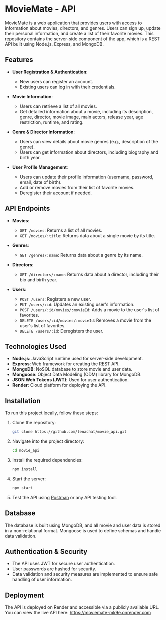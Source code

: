 # MovieMate - API

MovieMate is a web application that provides users with access to information about movies, directors, and genres. Users can sign up, update their personal information, and create a list of their favorite movies. This repository contains the server-side component of the app, which is a REST API built using Node.js, Express, and MongoDB.

## Features

- **User Registration & Authentication**: 
  - New users can register an account.
  - Existing users can log in with their credentials.
  
- **Movie Information**:
  - Users can retrieve a list of all movies.
  - Get detailed information about a movie, including its description, genre, director, movie image, main actors, 
  release year, age restriction, runtime, and rating.
  
- **Genre & Director Information**:
  - Users can view details about movie genres (e.g., description of the genre).
  - Users can get information about directors, including biography and birth year.

- **User Profile Management**:
  - Users can update their profile information (username, password, email, date of birth).
  - Add or remove movies from their list of favorite movies.
  - Deregister their account if needed.

## API Endpoints

- **Movies**:
  - `GET /movies`: Returns a list of all movies.
  - `GET /movies/:title`: Returns data about a single movie by its title.
  
- **Genres**:
  - `GET /genres/:name`: Returns data about a genre by its name.
  
- **Directors**:
  - `GET /directors/:name`: Returns data about a director, including their bio and birth year.

- **Users**:
  - `POST /users`: Registers a new user.
  - `PUT /users/:id`: Updates an existing user's information.
  - `POST /users/:id/movies/:movieId`: Adds a movie to the user's list of favorites.
  - `DELETE /users/:id/movies/:movieId`: Removes a movie from the user's list of favorites.
  - `DELETE /users/:id`: Deregisters the user.

## Technologies Used

- **Node.js**: JavaScript runtime used for server-side development.
- **Express**: Web framework for creating the REST API.
- **MongoDB**: NoSQL database to store movie and user data.
- **Mongoose**: Object Data Modeling (ODM) library for MongoDB.
- **JSON Web Tokens (JWT)**: Used for user authentication.
- **Render**: Cloud platform for deploying the API.

## Installation

To run this project locally, follow these steps:

1. Clone the repository:
    ```bash
    git clone https://github.com/lenachat/movie_api.git
    ```

2. Navigate into the project directory:
    ```bash
    cd movie_api
    ```

3. Install the required dependencies:
    ```bash
    npm install
    ```

4. Start the server:
    ```bash
    npm start
    ```

5. Test the API using [Postman](https://www.postman.com/) or any API testing tool.

## Database

The database is built using MongoDB, and all movie and user data is stored in a non-relational format. Mongoose is used to define schemas and handle data validation.

## Authentication & Security

- The API uses JWT for secure user authentication.
- User passwords are hashed for security.
- Data validation and security measures are implemented to ensure safe handling of user information.

## Deployment

The API is deployed on Render and accessible via a publicly available URL. You can view the live API here: https://moviemate-mk9e.onrender.com
